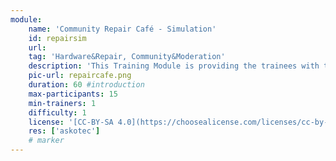 ```yaml
---
module:
    name: 'Community Repair Café - Simulation'
    id: repairsim
    url: 
    tag: 'Hardware&Repair, Community&Moderation'
    description: 'This Training Module is providing the trainees with the basic understanding of what can go wrong in a Repair Café situation and how to best prepare for it'
    pic-url: repaircafe.png
    duration: 60 #introduction
    max-participants: 15
    min-trainers: 1
    difficulty: 1
    license: '[CC-BY-SA 4.0](https://choosealicense.com/licenses/cc-by-sa-4.0/)'
    res: ['askotec']
    # marker
---  
```

